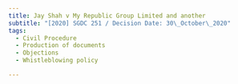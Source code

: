```yaml
---
title: Jay Shah v My Republic Group Limited and another
subtitle: "[2020] SGDC 251 / Decision Date: 30\_October\_2020"
tags:
  - Civil Procedure
  - Production of documents
  - Objections
  - Whistleblowing policy

---
```


